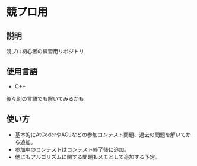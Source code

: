 # 競プロ用
## 説明
競プロ初心者の練習用リポジトリ

## 使用言語

- C++

後々別の言語でも解いてみるかも

## 使い方

- 基本的にAtCoderやAOJなどの参加コンテスト問題、過去の問題を解いてから追加。
- 参加中のコンテストはコンテスト終了後に追加。
- 他にもアルゴリズムに関する問題もメモとして追加する予定。
